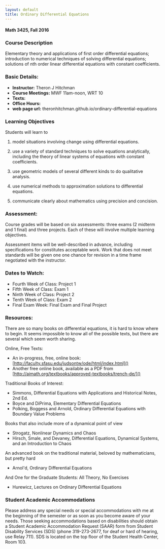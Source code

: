 ```yaml
---
layout: default
title: Ordinary Differential Equations
---
```


#### Math 3425, Fall 2016


### Course Description

Elementary theory and applications of first order differential equations; introduction to numerical techniques of solving differential equations; solutions of nth order linear differential equations with constant coefficients.

### Basic Details:

- **Instructor:** Theron J Hitchman
- **Course Meetings:** MWF 11am-noon, WRT 10
- **Texts:**
- **Office Hours:**
- **web page url:** theronhitchman.github.io/ordinary-differential-equations

### Learning Objectives

Students will learn to

1. model situations involving change using differential equations.

2. use a variety of standard techniques to solve equations analytically, including the theory of linear systems of equations with constant coefficients.

3. use geometric models of several different kinds to do qualitative analysis.

4. use numerical methods to approximation solutions to differential equations.

5. communicate clearly about mathematics using precision and concision.


### Assessment:

Course grades will be based on six assessments: three exams (2 midterm and 1 final)
and three projects. Each of these will involve multiple learning objectives.

Assessment items will be well-described in advance, including specifications for
constitutes acceptable work. Work that does not meet standards will be given one
one chance for revision in a time frame negotiated with the instructor.

### Dates to Watch:

* Fourth Week of Class: Project 1
* Fifth Week of Class: Exam 1
* Ninth Week of Class: Project 2
* Tenth Week of Class: Exam 2
* Final Exam Week: Final Exam and Final Project

### Resources:

There are so many books on differential equations, it is hard to know where to begin.
It seems impossible to know all of the possible texts, but there are several which
seem worth sharing.

Online, Free Texts:

  * An in-progress, free, online book: [http://faculty.sfasu.edu/judsontw/ode/html/index.html]()
  * Another free online book, available as a PDF from [http://aimath.org/textbooks/approved-textbooks/trench-de/]()

Traditional Books of Interest:

  * Simmons, Differential Equations with Applications and Historical Notes, 2nd Ed.
  * Boyce and DiPrima, Elementary Differential Equations
  * Polking, Boggess and Arnold, Ordinary Differential Equations with Boundary Value Problems

Books that also include more of a dynamical point of view

  * Strogatz, Nonlinear Dynamics and Chaos
  * Hirsch, Smale, and Devaney, Differential Equations, Dynamical Systems, and an
  Introduction to Chaos

An advanced book on the traditional material, beloved by mathematicians, but pretty hard

  * Arnol'd, Ordinary Differential Equations

And One for the Graduate Students: All Theory, No Exercises

  * Hurewicz, Lectures on Ordinary Differential Equations  

### Student Academic Accommodations

Please address any special needs or special accommodations with me at the beginning of the semester or as soon as you become aware of your needs. Those seeking accommodations based on disabilities should obtain a Student Academic Accommodation Request (SAAR) form from Student Disability Services (SDS) (phone 319-273-2677, for deaf or hard of hearing, use Relay 711). SDS is located on the top floor of the Student Health Center, Room 103.
